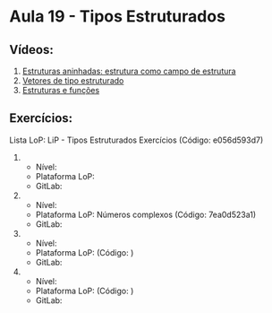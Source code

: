 # Aula 19 - Tipos Estruturados

## Vídeos:

1. [Estruturas aninhadas: estrutura como campo de estrutura](https://youtu.be/DrKsGoDzpdk)
2. [Vetores de tipo estruturado](https://youtu.be/m1XXz4pNXFs)
3. [Estruturas e funções](https://youtu.be/Ex8o4Y5mKAg)


## Exercícios:

Lista LoP: LiP - Tipos Estruturados Exercícios (Código: e056d593d7)

1. 
	- Nível: 
	- Plataforma LoP: 
	- GitLab: []()

2.  
	- Nível:
	- Plataforma LoP: Números complexos	(Código: 7ea0d523a1)
	- GitLab: []()
	
	
3. 
	- Nível: 
	- Plataforma LoP:  (Código: )
	- GitLab: []()
	
	
4. 
	- Nível: 
	- Plataforma LoP: (Código: )
	- GitLab: []()

